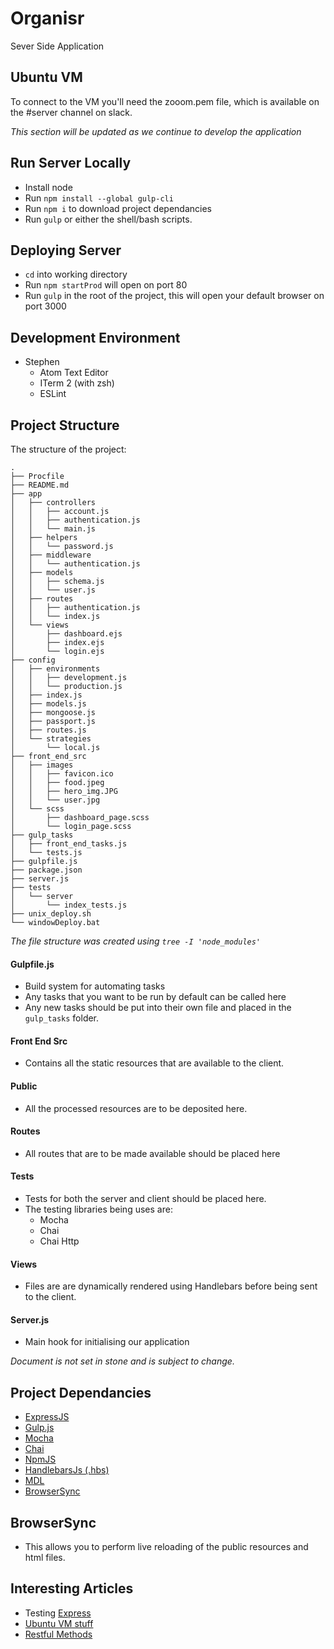 # Organisr
Sever Side Application
## Ubuntu VM
To connect to the VM you'll need the zooom.pem file, which is available on the #server channel on slack.

<i>This section will be updated as we continue to develop the application</i>

## Run Server Locally
- Install node
- Run `npm install --global gulp-cli`
- Run `npm i` to download project dependancies
- Run `gulp` or either the shell/bash scripts.

## Deploying Server
- `cd` into working directory
- Run `npm startProd` will open on port 80
- Run `gulp` in the root of the project, this will open your default browser on port 3000

## Development Environment
- Stephen
  - Atom Text Editor
  - ITerm 2 (with zsh)
  - ESLint

## Project Structure
The structure of the project:
```
.
├── Procfile
├── README.md
├── app
│   ├── controllers
│   │   ├── account.js
│   │   ├── authentication.js
│   │   └── main.js
│   ├── helpers
│   │   └── password.js
│   ├── middleware
│   │   └── authentication.js
│   ├── models
│   │   ├── schema.js
│   │   └── user.js
│   ├── routes
│   │   ├── authentication.js
│   │   └── index.js
│   └── views
│       ├── dashboard.ejs
│       ├── index.ejs
│       └── login.ejs
├── config
│   ├── environments
│   │   ├── development.js
│   │   └── production.js
│   ├── index.js
│   ├── models.js
│   ├── mongoose.js
│   ├── passport.js
│   ├── routes.js
│   └── strategies
│       └── local.js
├── front_end_src
│   ├── images
│   │   ├── favicon.ico
│   │   ├── food.jpeg
│   │   ├── hero_img.JPG
│   │   └── user.jpg
│   └── scss
│       ├── dashboard_page.scss
│       └── login_page.scss
├── gulp_tasks
│   ├── front_end_tasks.js
│   └── tests.js
├── gulpfile.js
├── package.json
├── server.js
├── tests
│   └── server
│       └── index_tests.js
├── unix_deploy.sh
└── windowDeploy.bat
```
<i>The file structure was created using `tree -I 'node_modules'`</i>

#### Gulpfile.js
- Build system for automating tasks
- Any tasks that you want to be run by default can be called here
- Any new tasks should be put into their own file and placed in the `gulp_tasks` folder.

#### Front End Src
- Contains all the static resources that are available to the client.  

#### Public
- All the processed resources are to be deposited here.
#### Routes
- All routes that are to be made available should be placed here

#### Tests
- Tests for both the server and client should be placed here.
- The testing libraries being uses are:
  - Mocha
  - Chai
  - Chai Http

#### Views
- Files are are dynamically rendered using Handlebars before being sent to the client.

#### Server.js
- Main hook for initialising our application

<i>Document is not set in stone and is subject to change.</i>

## Project Dependancies
- <a href="http://expressjs.com/">ExpressJS</a>
- <a href="http://gulpjs.com/">Gulp.js</a>
- <a href="https://mochajs.org/">Mocha</a>
- <a href="http://chaijs.com/">Chai</a>
- <a href="https://www.npmjs.com/">NpmJS</a>
- <a href="http://handlebarsjs.com/">HandlebarsJs (.hbs)</a>
- <a href="http://www.getmdl.io/">MDL</a>
- <a href="https://www.browsersync.io/">BrowserSync</a>

## BrowserSync
- This allows you to perform live reloading of the public resources and html files.

## Interesting Articles
- Testing <a href="http://mherman.org/blog/2015/09/10/testing-node-js-with-mocha-and-chai/#.VqvXA7CLSHo">Express</a>
- <a href="http://www.cyberciti.biz/tips/nohup-execute-commands-after-you-exit-from-a-shell-prompt.html">Ubuntu VM stuff</a>
- <a href="http://www.restapitutorial.com/lessons/httpmethods.html">Restful Methods</a>
